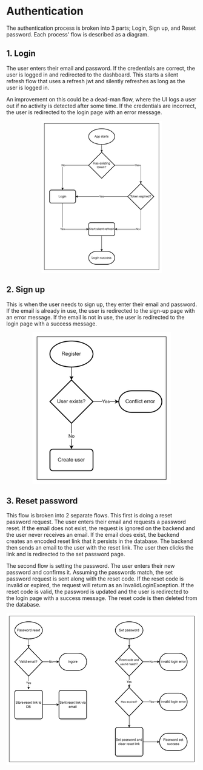 # Authentication

The authentication process is broken into 3 parts; Login, Sign up, and Reset password. Each process' flow is described
as a diagram.

## 1. Login

The user enters their email and password. If the credentials are correct, the user is logged in and redirected to the
dashboard. This starts a silent refresh flow that uses a refresh jwt and silently refreshes as long as the user is
logged in.

An improvement on this could be a dead-man flow, where the UI logs a user out if no activity is detected after some time.
If the credentials are incorrect, the user is redirected to the login page with an error message.

<p align="center">
  <img src="login-flow.png" height="400" alt="Login process">
</p>


## 2. Sign up

This is when the user needs to sign up, they enter their email and password. If the email is already in use, the user is
redirected to the sign-up page with an error message. If the email is not in use, the user is redirected to the login
page with a success message.

<p align="center">
  <img src="sign-up-flow.png" height="400" alt="Login process">
</p>

## 3. Reset password
This flow is broken into 2 separate flows.
This first is doing a reset password request. The user enters their email and requests a password reset. If the email
does not exist, the request is ignored on the backend and the user never receives an email. If the email does exist, the
backend creates an encoded reset link that it persists in the database. The backend then sends an email to the user with
the reset link. The user then clicks the link and is redirected to the set password page.

The second flow is setting the password. The user enters their new password and confirms it. Assuming the passwords
match, the set password request is sent along with the reset code. If the reset code is invalid or expired, the request
will return as an InvalidLoginException. If the reset code is valid, the password is updated and the user is redirected
to the login page with a success message. The reset code is then deleted from the database.

<p align="center">
  <img src="reset-password-flow.png" height="400" alt="Login process">
</p>


